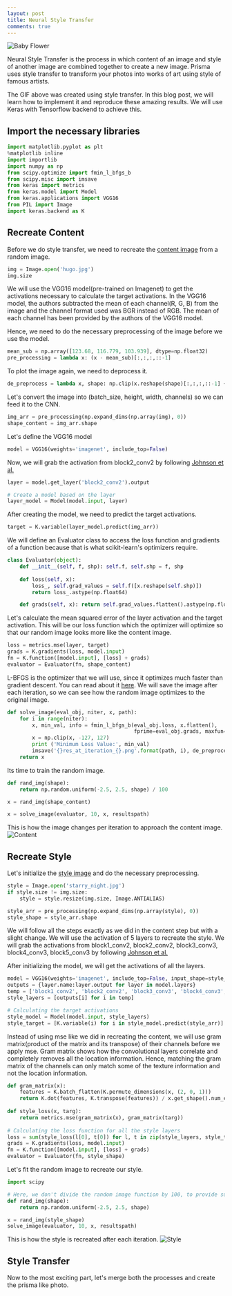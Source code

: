 ```yaml
---
layout: post
title: Neural Style Transfer
comments: true
---
```


![Baby Flower](https://raw.githubusercontent.com/yashk2810/yashk2810.github.io/master/images/baby_flower.png "Baby Flower")

Neural Style Transfer is the process in which content of an image and style of another image are combined together to create a new image. Prisma uses style transfer to transform your photos into works of art using style of famous artists.

The GIF above was created using style transfer. In this blog post, we will learn how to implement it and reproduce these amazing results. We will use Keras with Tensorflow backend to achieve this. 

## Import the necessary libraries
```python
import matplotlib.pyplot as plt
%matplotlib inline
import importlib
import numpy as np
from scipy.optimize import fmin_l_bfgs_b
from scipy.misc import imsave
from keras import metrics
from keras.model import Model
from keras.applications import VGG16
from PIL import Image
import keras.backend as K
```

## Recreate Content

Before we do style transfer, we need to recreate the <a href="https://github.com/yashk2810/yashk2810.github.io/blob/master/images/hugo.jpg">content image</a> from a random image.

```python
img = Image.open('hugo.jpg')
img.size
```

We will use the VGG16 model(pre-trained on Imagenet) to get the activations necessary to calculate the target activations.
In the VGG16 model, the authors subtracted the mean of each channel(R, G, B) from the image and the channel format used was BGR instead of RGB. The mean of each channel has been provided by the authors of the VGG16 model.

Hence, we need to do the necessary preprocessing of the image before we use the model.

```python
mean_sub = np.array([123.68, 116.779, 103.939], dtype=np.float32)
pre_processing = lambda x: (x - mean_sub)[:,:,:,::-1]
```

To plot the image again, we need to deprocess it.

```python
de_preprocess = lambda x, shape: np.clip(x.reshape(shape)[:,:,:,::-1] + mean_sub, 0, 255)
```

Let's convert the image into (batch_size, height, width, channels) so we can feed it to the CNN.

```python
img_arr = pre_processing(np.expand_dims(np.array(img), 0))
shape_content = img_arr.shape
```
Let's define the VGG16 model
```python
model = VGG16(weights='imagenet', include_top=False)
```

Now, we will grab the activation from block2_conv2 by following <a href="https://arxiv.org/abs/1603.08155">Johnson et al.</a>
```python
layer = model.get_layer('block2_conv2').output

# Create a model based on the layer
layer_model = Model(model.input, layer)
```

After creating the model, we need to predict the target activations.
```python
target = K.variable(layer_model.predict(img_arr))
```

We will define an Evaluator class to access the loss function and gradients of a function because that is what scikit-learn's optimizers require.
```python
class Evaluator(object):
    def __init__(self, f, shp): self.f, self.shp = f, shp
        
    def loss(self, x):
        loss_, self.grad_values = self.f([x.reshape(self.shp)])
        return loss_.astype(np.float64)

    def grads(self, x): return self.grad_values.flatten().astype(np.float64)
```

Let's calculate the mean squared error of the layer activation and the target activation. This will be our loss function which the optimizer will optimize so that our random image looks more like the content image.
```python
loss = metrics.mse(layer, target)
grads = K.gradients(loss, model.input)
fn = K.function([model.input], [loss] + grads)
evaluator = Evaluator(fn, shape_content)
```

L-BFGS is the optimizer that we will use, since it optimizes much faster than gradient descent. You can read about it <a href="https://www.quora.com/What-is-an-intuitive-explanation-of-BFGS-and-limited-memory-BFGS-optimization-algorithms">here</a>. We will save the image after each iteration, so we can see how the random image optimizes to the original image.
```python
def solve_image(eval_obj, niter, x, path):
    for i in range(niter):
        x, min_val, info = fmin_l_bfgs_b(eval_obj.loss, x.flatten(),
                                         fprime=eval_obj.grads, maxfun=20)
        x = np.clip(x, -127, 127)
        print ('Minimum Loss Value:', min_val)
        imsave('{}res_at_iteration_{}.png'.format(path, i), de_preprocess(x.copy(), shape_content)[0])
    return x
```

Its time to train the random image.

```python
def rand_img(shape):
    return np.random.uniform(-2.5, 2.5, shape) / 100

x = rand_img(shape_content)

x = solve_image(evaluator, 10, x, resultspath)
```

This is how the image changes per iteration to approach the content image.
![Content](https://raw.githubusercontent.com/yashk2810/yashk2810.github.io/master/images/content.gif "Content")


## Recreate Style

Let's initialize the <a href="https://raw.githubusercontent.com/yashk2810/yashk2810.github.io/master/images/wave.jpg">style image</a> and do the necessary preprocessing.
```python
style = Image.open('starry_night.jpg')
if style.size != img.size:
    style = style.resize(img.size, Image.ANTIALIAS)

style_arr = pre_processing(np.expand_dims(np.array(style), 0))
style_shape = style_arr.shape
```

We will follow all the steps exactly as we did in the content step but with a slight change. We will use the activation of 5 layers to recreate the style. We will grab the activations from block1_conv2, block2_conv2, block3_conv3, block4_conv3, block5_conv3 by following <a href="https://arxiv.org/abs/1603.08155">Johnson et al.</a>

After initializing the model, we will get the activations of all the layers.
```python
model = VGG16(weights='imagenet', include_top=False, input_shape=style_shape[1:])
outputs = {layer.name:layer.output for layer in model.layers}
temp = ['block1_conv2', 'block2_conv2', 'block3_conv3', 'block4_conv3', 'block5_conv3']
style_layers = [outputs[i] for i in temp]

# Calculating the target activations
style_model = Model(model.input, style_layers)
style_target = [K.variable(i) for i in style_model.predict(style_arr)]
```

Instead of using mse like we did in recreating the content, we will use gram matrix(product of the matrix and its transpose) of their channels before we apply mse. Gram matrix shows how the convolutional layers correlate and completely removes all the location information. Hence, matching the gram matrix of the channels can only match some of the texture information and not the location information.

```python
def gram_matrix(x):
    features = K.batch_flatten(K.permute_dimensions(x, (2, 0, 1)))
    return K.dot(features, K.transpose(features)) / x.get_shape().num_elements()
    
def style_loss(x, targ):
    return metrics.mse(gram_matrix(x), gram_matrix(targ))
    
# Calculating the loss function for all the style layers
loss = sum(style_loss(l[0], t[0]) for l, t in zip(style_layers, style_target))
grads = K.gradients(loss, model.input)
fn = K.function([model.input], [loss] + grads)
evaluator = Evaluator(fn, style_shape)
```

Let's fit the random image to recreate our style.
```python
import scipy

# Here, we don't divide the random image function by 100, to provide sufficient variance so as the gradient doesn't become constant.
def rand_img(shape):
    return np.random.uniform(-2.5, 2.5, shape)

x = rand_img(style_shape)
solve_image(evaluator, 10, x, resultspath)
```

This is how the style is recreated after each iteration.
![Style](https://raw.githubusercontent.com/yashk2810/yashk2810.github.io/master/images/style.gif "Style")

## Style Transfer

Now to the most exciting part, let's merge both the processes and create the prisma like photo.








